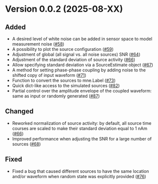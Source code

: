 # Version 0.0.2 (2025-08-XX)

## Added

- A desired level of white noise can be added in sensor space to model measurement
noise ([#58](https://github.com/ctrltz/meegsim/pull/58))
- A possibility to plot the source configuration ([#59](https://github.com/ctrltz/meegsim/pull/59))
- Adjustment of global (all signal vs. all noise sources) SNR ([#64](https://github.com/ctrltz/meegsim/pull/64))
- Adjustment of the standard deviation of source activity ([#66](https://github.com/ctrltz/meegsim/pull/66))
- Allow specifying standard deviation via a SourceEstimate object ([#67](https://github.com/ctrltz/meegsim/pull/67))
- A method for setting phase-phase coupling by adding noise to the shifted copy of input waveform ([#71](https://github.com/ctrltz/meegsim/pull/71))
- Function to convert the sources to mne.Label ([#73](https://github.com/ctrltz/meegsim/pull/73))
- Quick dict-like access to the simulated sources ([#82](https://github.com/ctrltz/meegsim/pull/82))
- Partial control over the amplitude envelope of the coupled waveform: same as input or randomly generated ([#87](https://github.com/ctrltz/meegsim/pull/87))

## Changed

- Reworked normalization of source activity: by default, all source time courses are scaled to make their standard deviation equal to 1 nAm ([#66](https://github.com/ctrltz/meegsim/pull/66))
- Improved performance when adjusting the SNR for a large number of sources ([#68](https://github.com/ctrltz/meegsim/pull/68))

## Fixed

- Fixed a bug that caused different sources to have the same location and/or waveform when random state was explicitly provided ([#76](https://github.com/ctrltz/meegsim/pull/76))
